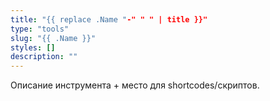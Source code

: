 ```yaml
---
title: "{{ replace .Name "-" " " | title }}"
type: "tools"
slug: "{{ .Name }}"
styles: []
description: ""
---
```


Описание инструмента + место для shortcodes/скриптов.
